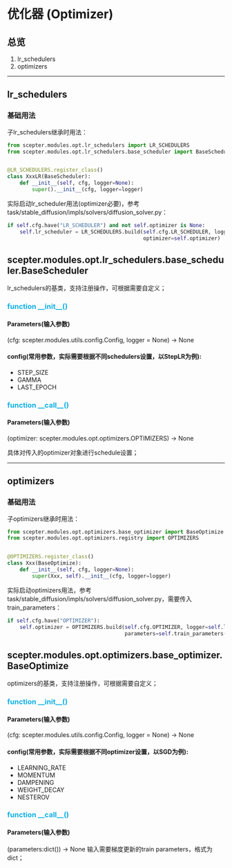 # 优化器 (Optimizer)
## 总览
1. lr_schedulers
2. optimizers
<hr/>

## lr_schedulers
### 基础用法
子lr_schedulers继承时用法：

```python
from scepter.modules.opt.lr_schedulers import LR_SCHEDULERS
from scepter.modules.opt.lr_schedulers.base_scheduler import BaseScheduler


@LR_SCHEDULERS.register_class()
class XxxLR(BaseScheduler):
    def __init__(self, cfg, logger=None):
        super().__init__(cfg, logger=logger)
```
实际启动lr_scheduler用法(optimizer必要)，参考task/stable_diffusion/impls/solvers/diffusion_solver.py：
```python
if self.cfg.have("LR_SCHEDULER") and not self.optimizer is None:
    self.lr_scheduler = LR_SCHEDULERS.build(self.cfg.LR_SCHEDULER, logger=self.logger,
                                            optimizer=self.optimizer)
```

## **scepter.modules.opt.lr_schedulers.base_scheduler.BaseScheduler**
lr_schedulers的基类，支持注册操作，可根据需要自定义；

### <font color="#0FB0E4">function **\_\_init\_\_()**</font>
#### Parameters(输入参数)
(cfg: scepter.modules.utils.config.Config, logger = None) -> None
#### config(常用参数，实际需要根据不同schedulers设置，以StepLR为例):
* STEP_SIZE
* GAMMA
* LAST_EPOCH

### <font color="#0FB0E4">function **\_\_call\_\_()**</font>
#### Parameters(输入参数)
(optimizer: scepter.modules.opt.optimizers.OPTIMIZERS) -> None

具体对传入的optimizer对象进行schedule设置；
<hr/>

## optimizers
### 基础用法
子optimizers继承时用法：

```python
from scepter.modules.opt.optimizers.base_optimizer import BaseOptimize
from scepter.modules.opt.optimizers.registry import OPTIMIZERS


@OPTIMIZERS.register_class()
class Xxx(BaseOptimize):
    def __init__(self, cfg, logger=None):
        super(Xxx, self).__init__(cfg, logger=logger)
```
实际启动optimizers用法，参考task/stable_diffusion/impls/solvers/diffusion_solver.py，需要传入train_parameters：
```python
if self.cfg.have("OPTIMIZER"):
    self.optimizer = OPTIMIZERS.build(self.cfg.OPTIMIZER, logger=self.logger,
                                      parameters=self.train_parameters())
```

## **scepter.modules.opt.optimizers.base_optimizer.BaseOptimize**
optimizers的基类，支持注册操作，可根据需要自定义；

### <font color="#0FB0E4">function **\_\_init\_\_()**</font>
#### Parameters(输入参数)
(cfg: scepter.modules.utils.config.Config, logger = None) -> None
#### config(常用参数，实际需要根据不同optimizer设置，以SGD为例):
* LEARNING_RATE
* MOMENTUM
* DAMPENING
* WEIGHT_DECAY
* NESTEROV

### <font color="#0FB0E4">function **\_\_call\_\_()**</font>
#### Parameters(输入参数)
(parameters:dict()) -> None
输入需要梯度更新的train parameters，格式为dict；
